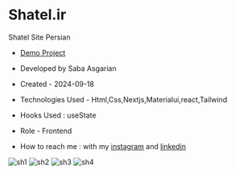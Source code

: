 # Shatel.ir
Shatel Site Persian





- [Demo Project](https://rosegoldgallerry.vercel.app/)
- Developed by Saba Asgarian
- Created - 2024-09-18

- Technologies Used - Html,Css,Nextjs,Materialui,react,Tailwind

- Hooks Used : useState 

- Role - Frontend

- How to reach me : with my [instagram](https://www.instagram.com/saba_asgarian_web?igsh=M2Z2dTU3cHFmeW1o&utm_source=qr) and [linkedin](https://www.linkedin.com/in/saba-asgarian-69161088?utm_source=share&utm_campaign=share_via&utm_content=profile&utm_medium=ios_app) 

![sh1](https://github.com/user-attachments/assets/80585dd6-aab8-4155-acc6-6e0b92a73b7c)
![sh2](https://github.com/user-attachments/assets/2a1ce103-399a-4af2-b7d8-dc9bc1fd9c36)
![sh3](https://github.com/user-attachments/assets/640a2d4b-d2e4-4f08-aaee-5033612ade0d)
![sh4](https://github.com/user-attachments/assets/56670da5-25cd-49de-98db-382fe7aa5d61)
